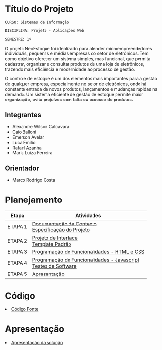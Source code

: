 # Título do Projeto

`CURSO: Sistemas de Informação`

`DISCIPLINA: Projeto - Aplicações Web`

`SEMESTRE: 1º`

O projeto NeoEstoque foi idealizado para atender microempreendedores individuais, pequenas e médias empresas do setor de eletrônicos. Tem como objetivo oferecer um sistema simples, mas funcional, que permita cadastrar, organizar e consultar produtos de uma loja de eletrônicos, trazendo mais eficiência e modernidade ao processo de gestão.  

O controle de estoque é um dos elementos mais importantes para a gestão de qualquer empresa, especialmente no setor de eletrônicos, onde há constante entrada de novos produtos, lançamentos e mudanças rápidas na demanda. Um sistema eficiente de gestão de estoque permite maior organização, evita prejuízos com falta ou excesso de produtos. 

## Integrantes

* Alexandre Wilson Calcavara 
* Caio Balloni 
* Emerson Avelar 
* Luca Emílio 
* Rafael Azanha 
* Maria Luiza Ferreira 

## Orientador

* Marco Rodrigo Costa

# Planejamento

| Etapa         | Atividades |
|  :----:   | ----------- |
| ETAPA 1         |[Documentação de Contexto](docs/context.md) <br> [Especificação do Projeto](docs/especification.md) |
| ETAPA 2         |[Projeto de Interface](docs/interface.md) <br> [Template Padrão](docs/template.md) |
| ETAPA 3         |[Programação de Funcionalidades - HTML e CSS](docs/development.md) |
| ETAPA 4        |[Programação de Funcionalidades - Javascript](docs/development.md) <br> [Testes de Software ](docs/tests.md) |
| ETAPA 5         | [Apresentação](presentation/README.md) |

# Código

<li><a href="src/README.md"> Código Fonte</a></li>

# Apresentação

<li><a href="presentation/README.md"> Apresentação da solução</a></li>
